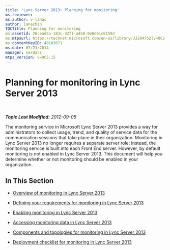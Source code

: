 ```yaml
---
title: 'Lync Server 2013: Planning for monitoring'
ms.reviewer: 
ms.author: v-lanac
author: lanachin
TOCTitle: Planning for monitoring
ms:assetid: 26cead5a-183c-42f1-a4b0-0e8d61c6159d
ms:mtpsurl: https://technet.microsoft.com/en-us/library/JJ204752(v=OCS.15)
ms:contentKeyID: 48183671
ms.date: 07/23/2014
manager: serdars
mtps_version: v=OCS.15
---
```


<div data-xmlns="http://www.w3.org/1999/xhtml">

<div class="topic" data-xmlns="http://www.w3.org/1999/xhtml" data-msxsl="urn:schemas-microsoft-com:xslt" data-cs="http://msdn.microsoft.com/en-us/">

<div data-asp="http://msdn2.microsoft.com/asp">

# Planning for monitoring in Lync Server 2013

</div>

<div id="mainSection">

<div id="mainBody">

<span> </span>

_**Topic Last Modified:** 2012-09-05_

The monitoring service in Microsoft Lync Server 2013 provides a way for administrators to collect usage, trend, and quality of service data for the communication sessions that take place in their organization. Monitoring in Lync Server 2013 no longer requires a separate server role; instead, the monitoring service is built into each Front End server. However, by default monitoring is not enabled in Lync Server 2013. This document will help you determine whether or not monitoring should be enabled in your organization.

<div>

## In This Section

  - [Overview of monitoring in Lync Server 2013](lync-server-2013-overview-of-monitoring.md)

  - [Defining your requirements for monitoring in Lync Server 2013](lync-server-2013-defining-your-requirements-for-monitoring.md)

  - [Enabling monitoring in Lync Server 2013](lync-server-2013-enabling-monitoring.md)

  - [Accessing monitoring data in Lync Server 2013](lync-server-2013-accessing-monitoring-data.md)

  - [Components and topologies for monitoring in Lync Server 2013](lync-server-2013-components-and-topologies-for-monitoring.md)

  - [Deployment checklist for monitoring in Lync Server 2013](lync-server-2013-deployment-checklist-for-monitoring.md)

</div>

</div>

<span> </span>

</div>

</div>

</div>


